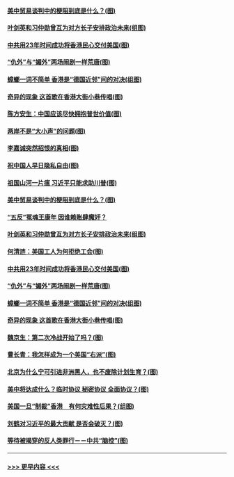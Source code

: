 #### [美中贸易谈判中的梗阻到底是什么？(图)](../pages/p4/907791.md?t=09190733) 
#### [叶剑英和习仲勋曾互为对方长子安排政治未来(组图)](../pages/p4/907786.md?t=09190733) 
#### [中共用23年时间成功将香港民心交付美国(图)](../pages/p4/907698.md?t=09190733) 
#### [“仇外”与“媚外”两场闹剧一样荒唐(图)](../pages/p4/907689.md?t=09190733) 
#### [蟑螂一词不简单 香港是“德国近邻”间的对决(组图)](../pages/p4/907618.md?t=09190733) 
#### [奇异的现象 这首歌在香港大街小巷传唱(图)](../pages/p4/907583.md?t=09190733) 
#### [陈方安生：中国应该尽快拥抱普世价值(图)](../pages/p4/907826.md?t=09190733) 
#### [两岸不是“大小声”的问题(图)](../pages/p4/907825.md?t=09190733) 
#### [李嘉诚突然招恨的真相(图)](../pages/p4/907799.md?t=09190733) 
#### [祝中国人早日隐私自由(图)](../pages/p4/907797.md?t=09190733) 
#### [祖国山河一片瘟 习近平只能求助川普(图)](../pages/p4/907796.md?t=09190733) 
#### [美中贸易谈判中的梗阻到底是什么？(图)](../pages/p4/907791.md?t=09190733) 
#### [“五反”冤魂王康年 因谁赖账肆魔奸？](../pages/p4/907787.md?t=09190733) 
#### [叶剑英和习仲勋曾互为对方长子安排政治未来(组图)](../pages/p4/907786.md?t=09190733) 
#### [何清涟：美国工人为何拒绝工会(图)](../pages/p4/907701.md?t=09190733) 
#### [中共用23年时间成功将香港民心交付美国(图)](../pages/p4/907698.md?t=09190733) 
#### [“仇外”与“媚外”两场闹剧一样荒唐(图)](../pages/p4/907689.md?t=09190733) 
#### [蟑螂一词不简单 香港是“德国近邻”间的对决(组图)](../pages/p4/907618.md?t=09190733) 
#### [奇异的现象 这首歌在香港大街小巷传唱(图)](../pages/p4/907583.md?t=09190733) 
#### [魏京生：第二次冷战开始了吗？(图)](../pages/p4/907581.md?t=09190733) 
#### [曹长青：我怎样成为一个美国“右派”(图)](../pages/p4/907580.md?t=09190733) 
#### [北京为什么宁可引进非洲黑人，也不废除计划生育？(图)](../pages/p4/907577.md?t=09190733) 
#### [美中将达成什么？临时协议 秘密协议 全面协议？(图)](../pages/p4/907576.md?t=09190733) 
#### [美国一旦“制裁”香港　有何灾难性后果？(组图)](../pages/p4/907575.md?t=09190733) 
#### [刘鹤对习近平的最大贡献 是否会破灭？(图)](../pages/p4/907509.md?t=09190733) 
#### [等待被揭穿的反人类罪行－－中共“脑控”(图)](../pages/p4/907167.md?t=09190733) 

----
#### [ >>> 更早内容 <<< ](../indexes/p4-earlier.md)
